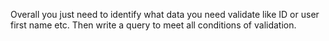 Overall you just need to identify what data you need validate like ID or user first name etc. Then write a query to meet all conditions of validation. 